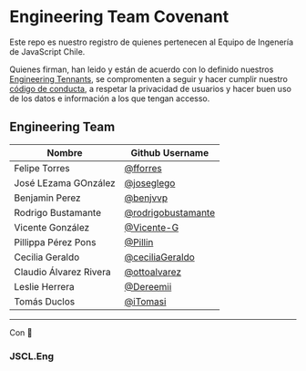 # Engineering Team Covenant

Este repo es nuestro registro de quienes pertenecen al Equipo de Ingenería de JavaScript Chile.

Quienes firman, han leido y están de acuerdo con lo definido nuestros [Engineering Tennants](https://eng.jschile.org/JSChile-Principios-de-Ingenier-a-7c87246f2dac49f38b42dd509238f9fb), se compromenten a seguir y hacer cumplir nuestro [código de conducta](https://github.com/jsconfcl/code_of_conduct), a respetar la privacidad de usuarios y hacer buen uso de los datos e información a los que tengan accesso.


## Engineering Team

| **Nombre** | **Github Username** |
| ------------------------------------------- | -------------------------------------------------------------------- |
| Felipe Torres                               | [@fforres](https://github.com/fforres)                               |
| José LEzama GOnzález                        | [@joseglego](https://github.com/joseglego)                           |
| Benjamin Perez                              | [@benjvvp](https://github.com/benjvvp)                               |
| Rodrigo Bustamante                          | [@rodrigobustamante](https://github.com/rodrigobustamante)           |
| Vicente González                            | [@Vicente-G](https://github.com/Vicente-G)                           |
| Pillippa Pérez Pons                         | [@Pillin](https://github.com/Pillin)                                 |
| Cecilia Geraldo                             | [@ceciliaGeraldo](https://github.com/ceciliaGeraldo)                 |
| Claudio Álvarez Rivera                      | [@ottoalvarez](https://github.com/ottoalvarez)                       |
| Leslie Herrera                              | [@Dereemii](https://github.com/Dereemii)                             |
| Tomás Duclos                                | [@iTomasi](https://github.com/iTomasi)                               |

<!-- Este es un placeholder para una nueva entrada, sientente libre de copiarlo y usarlo en la tabla superior. -->
<!--

|                                             | [x](xxxxx)                                        |  

-->


----

Con 💛

### JSCL.Eng
